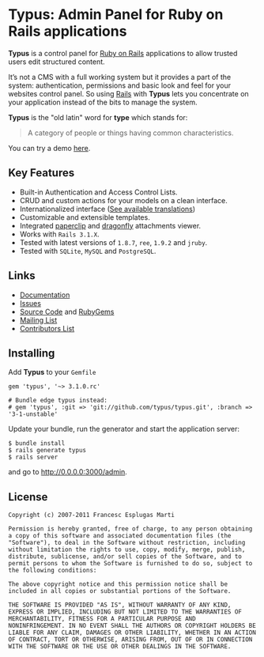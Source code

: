# Typus: Admin Panel for Ruby on Rails applications

**Typus** is a control panel for [Ruby on Rails][rails] applications to allow
trusted users edit structured content.

It’s not a CMS with a full working system but it provides a part of the
system: authentication, permissions and basic look and feel for your
websites control panel. So using [Rails][rails] with **Typus** lets you
concentrate on your application instead of the bits to manage the system.

**Typus** is the "old latin" word for **type** which stands for:

> A category of people or things having common characteristics.

You can try a demo [here][demo].

## Key Features

- Built-in Authentication and Access Control Lists.
- CRUD and custom actions for your models on a clean interface.
- Internationalized interface ([See available translations][locales])
- Customizable and extensible templates.
- Integrated [paperclip][paperclip] and [dragonfly][dragonfly] attachments viewer.
- Works with `Rails 3.1.X`.
- Tested with latest versions of `1.8.7`, `ree`, `1.9.2` and `jruby`.
- Tested with `SQLite`, `MySQL` and `PostgreSQL`.

## Links

- [Documentation](https://github.com/typus/typus/wiki)
- [Issues](https://github.com/typus/typus/issues)
- [Source Code](http://github.com/typus/typus) and [RubyGems](http://rubygems.org/gems/typus)
- [Mailing List](http://groups.google.com/group/typus)
- [Contributors List](http://github.com/typus/typus/contributors)

## Installing

Add **Typus** to your `Gemfile`

    gem 'typus', '~> 3.1.0.rc'

    # Bundle edge typus instead:
    # gem 'typus', :git => 'git://github.com/typus/typus.git', :branch => '3-1-unstable'

Update your bundle, run the generator and start the application server:

    $ bundle install
    $ rails generate typus
    $ rails server

and go to <http://0.0.0.0:3000/admin>.

## License

    Copyright (c) 2007-2011 Francesc Esplugas Marti

    Permission is hereby granted, free of charge, to any person obtaining
    a copy of this software and associated documentation files (the
    "Software"), to deal in the Software without restriction, including
    without limitation the rights to use, copy, modify, merge, publish,
    distribute, sublicense, and/or sell copies of the Software, and to
    permit persons to whom the Software is furnished to do so, subject to
    the following conditions:

    The above copyright notice and this permission notice shall be
    included in all copies or substantial portions of the Software.

    THE SOFTWARE IS PROVIDED "AS IS", WITHOUT WARRANTY OF ANY KIND,
    EXPRESS OR IMPLIED, INCLUDING BUT NOT LIMITED TO THE WARRANTIES OF
    MERCHANTABILITY, FITNESS FOR A PARTICULAR PURPOSE AND
    NONINFRINGEMENT. IN NO EVENT SHALL THE AUTHORS OR COPYRIGHT HOLDERS BE
    LIABLE FOR ANY CLAIM, DAMAGES OR OTHER LIABILITY, WHETHER IN AN ACTION
    OF CONTRACT, TORT OR OTHERWISE, ARISING FROM, OUT OF OR IN CONNECTION
    WITH THE SOFTWARE OR THE USE OR OTHER DEALINGS IN THE SOFTWARE.

[demo]: http://demo.typuscms.com/
[paperclip]: http://rubygems.org/gems/paperclip
[dragonfly]: http://rubygems.org/gems/dragonfly
[rails]: http://rubyonrails.org/
[code]: https://github.com/typus/typus/tree/master/test/fixtures/rails_app
[locales]: https://github.com/typus/typus/tree/master/config/locales
